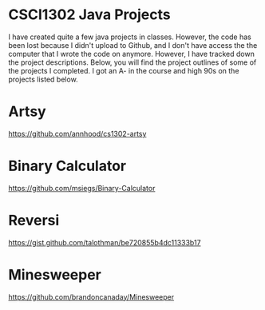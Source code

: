 # CSCI1302 Java Projects

I have created quite a few java projects in classes. However, the code has been lost because I didn't upload to Github,
and I don't have access the the computer that I wrote the code on anymore. However, I have tracked down the
project descriptions. Below, you will find the project outlines of some of the projects I completed. I got an A- in the course
and high 90s on the projects listed below. 

# Artsy
https://github.com/annhood/cs1302-artsy

# Binary Calculator
https://github.com/msiegs/Binary-Calculator

# Reversi
https://gist.github.com/talothman/be720855b4dc11333b17

# Minesweeper
https://github.com/brandoncanaday/Minesweeper

